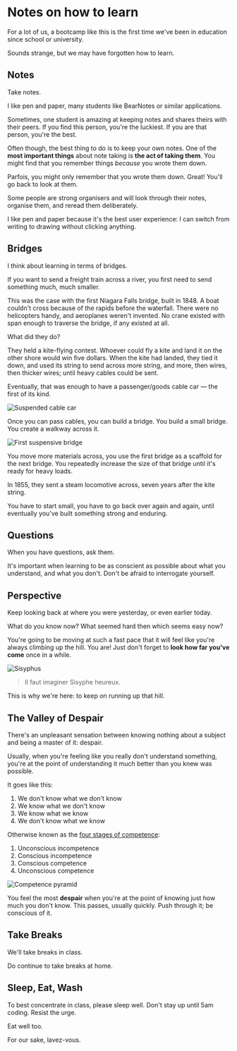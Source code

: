 # Notes on how to learn

For a lot of us, a bootcamp like this is the first time we've been in education since school or university.

Sounds strange, but we may have forgotten how to learn.

## Notes

Take notes.

I like pen and paper, many students like BearNotes or similar applications.

Sometimes, one student is amazing at keeping notes and shares theirs with their peers.
If you find this person, you're the luckiest.
If you are that person, you're the best.

Often though, the best thing to do is to keep your own notes. One of the **most important things** about note taking is **the act of taking them**.
You might find that you remember things _because_ you wrote them down.

Parfois, you might only remember that you wrote them down. Great! You'll go back to look at them.

Some people are strong organisers and will look through their notes, organise them, and reread them deliberately.

I like pen and paper because it's the best user experience:
I can switch from writing to drawing without clicking anything.

## Bridges

I think about learning in terms of bridges.

If you want to send a freight train across a river, you first need to send something much, much smaller.

This was the case with the first Niagara Falls bridge, built in 1848.
A boat couldn't cross because of the rapids before the waterfall.
There were no helicopters handy, and aeroplanes weren't invented.
No crane existed with span enough to traverse the bridge, if any existed at all.

What did they do?

They held a kite-flying contest. Whoever could fly a kite and land it on the other shore would win five dollars.
When the kite had landed, they tied it down, and used its string to send across more string, and more, then wires, then thicker wires; until heavy cables could be sent.

Eventually, that was enough to have a passenger/goods cable car — the first of its kind.

![Suspended cable car](https://static.ferrovial.com/wp-content/uploads/sites/3/2016/02/13161035/Reproduccion-acuarela-1976-Donna-Marie-Campbell.jpg)

Once you can pass cables, you can build a bridge.
You build a small bridge.
You create a walkway across it.

![First suspensive bridge](https://static.ferrovial.com/wp-content/uploads/sites/3/2016/02/13161038/puente-rio-niagara-con-una-cometa.jpg)

You move more materials across, you use the first bridge as a scaffold for the next bridge.
You repeatedly increase the size of that bridge until it's ready for heavy loads.

In 1855, they sent a steam locomotive across, seven years after the kite string.

You have to start small, you have to go back over again and again, until eventually you've built something strong and enduring.

## Questions

When you have questions, ask them.

It's important when learning to be as conscient as possible about what you understand, and what you don't.
Don't be afraid to interrogate yourself.

## Perspective

Keep looking back at where you were yesterday, or even earlier today.

What do you know now? What seemed hard then which seems easy now?

You're going to be moving at such a fast pace that it will feel like you're always climbing up the hill. You are! Just don't forget to **look how far you've come** once in a while.

![Sisyphus](https://collection.cdn-pictorem.com/collection/900_1948500.jpg)

> Il faut imaginer Sisyphe heureux.

This is why we're here: to keep on running up that hill.

## The Valley of Despair

There's an unpleasant sensation between knowing nothing about a subject and being a master of it: despair.

Usually, when you're feeling like you really don't understand something,
you're at the point of understanding it much better than you knew was possible.

It goes like this:

1. We don't know what we don't know
2. We know what we don't know
3. We know what we know
4. We don't know what we know

Otherwise known as the [four stages of competence](https://en.wikipedia.org/wiki/Four_stages_of_competence):

1. Unconscious incompetence
2. Conscious incompetence
3. Conscious competence
4. Unconscious competence

![Competence pyramid](https://upload.wikimedia.org/wikipedia/commons/thumb/5/57/Competence_Hierarchy_adapted_from_Noel_Burch_by_Igor_Kokcharov.svg/2880px-Competence_Hierarchy_adapted_from_Noel_Burch_by_Igor_Kokcharov.svg.png)

You feel the most **despair** when you're at the point of knowing just how much you don't know.
This passes, usually quickly.
Push through it; be conscious of it.

## Take Breaks

We'll take breaks in class.

Do continue to take breaks at home.

## Sleep, Eat, Wash

To best concentrate in class, please sleep well. Don't stay up until 5am coding. Resist the urge.

Eat well too.

For our sake, lavez-vous.
